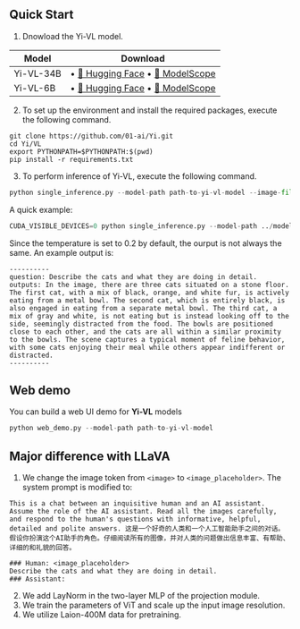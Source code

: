 ## Quick Start 
1. Dnowload the Yi-VL model.

Model |       Download
|---|---
Yi-VL-34B |• [🤗 Hugging Face](https://huggingface.co/01-ai/Yi-VL-34B)  • [🤖 ModelScope](https://www.modelscope.cn/models/01ai/Yi-VL-34B/summary)
Yi-VL-6B | • [🤗 Hugging Face](https://huggingface.co/01-ai/Yi-VL-6B)  • [🤖 ModelScope](https://www.modelscope.cn/models/01ai/Yi-VL-6B/summary)

2. To set up the environment and install the required packages, execute the following command.
```
git clone https://github.com/01-ai/Yi.git
cd Yi/VL
export PYTHONPATH=$PYTHONPATH:$(pwd)
pip install -r requirements.txt
```
3. To perform inference of Yi-VL, execute the following command.
```python
python single_inference.py --model-path path-to-yi-vl-model --image-file path-to-image --question question-content
```
A quick example:
```python
CUDA_VISIBLE_DEVICES=0 python single_inference.py --model-path ../model/Yi-VL-34B --image-file images/cats.jpg --question "Describe the cats and what they are doing in detail."
```
Since the temperature is set to 0.2 by default, the ourput is not always the same. An example output is:
```
----------
question: Describe the cats and what they are doing in detail.
outputs: In the image, there are three cats situated on a stone floor. The first cat, with a mix of black, orange, and white fur, is actively eating from a metal bowl. The second cat, which is entirely black, is also engaged in eating from a separate metal bowl. The third cat, a mix of gray and white, is not eating but is instead looking off to the side, seemingly distracted from the food. The bowls are positioned close to each other, and the cats are all within a similar proximity to the bowls. The scene captures a typical moment of feline behavior, with some cats enjoying their meal while others appear indifferent or distracted.
----------
```

## Web demo
You can build a web UI demo for **Yi-VL** models
```python
python web_demo.py --model-path path-to-yi-vl-model
```

## Major difference with LLaVA
1. We change the image token from ```<image>``` to ```<image_placeholder>```. The system prompt is modified to:
```
This is a chat between an inquisitive human and an AI assistant. Assume the role of the AI assistant. Read all the images carefully, and respond to the human's questions with informative, helpful, detailed and polite answers. 这是一个好奇的人类和一个人工智能助手之间的对话。假设你扮演这个AI助手的角色。仔细阅读所有的图像，并对人类的问题做出信息丰富、有帮助、详细的和礼貌的回答。

### Human: <image_placeholder>
Describe the cats and what they are doing in detail.
### Assistant:
```
2. We add LayNorm in the two-layer MLP of the projection module.
3. We train the parameters of ViT and scale up the input image resolution.
4. We utilize Laion-400M data for pretraining.